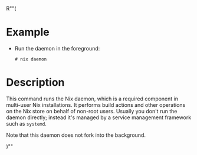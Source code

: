 R""(

# Example

* Run the daemon in the foreground:

  ```console
  # nix daemon
  ```

# Description

This command runs the Nix daemon, which is a required component in
multi-user Nix installations. It performs build actions and other
operations on the Nix store on behalf of non-root users. Usually you
don't run the daemon directly; instead it's managed by a service
management framework such as `systemd`.

Note that this daemon does not fork into the background.

)""
